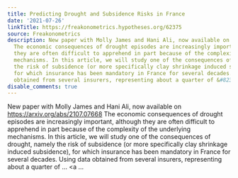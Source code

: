```yaml
---
title: Predicting Drought and Subsidence Risks in France
date: '2021-07-26'
linkTitle: https://freakonometrics.hypotheses.org/62375
source: Freakonometrics
description: New paper with Molly James and Hani Ali, now available on https://arxiv.org/abs/2107.07668
  The economic consequences of drought episodes are increasingly important, although
  they are often difficult to apprehend in part because of the complexity of the underlying
  mechanisms. In this article, we will study one of the consequences of drought, namely
  the risk of subsidence (or more specifically clay shrinkage induced subsidence),
  for which insurance has been mandatory in France for several decades. Using data
  obtained from several insurers, representing about a quarter of &#8230; <a ...
disable_comments: true
---
```

New paper with Molly James and Hani Ali, now available on https://arxiv.org/abs/2107.07668 The economic consequences of drought episodes are increasingly important, although they are often difficult to apprehend in part because of the complexity of the underlying mechanisms. In this article, we will study one of the consequences of drought, namely the risk of subsidence (or more specifically clay shrinkage induced subsidence), for which insurance has been mandatory in France for several decades. Using data obtained from several insurers, representing about a quarter of &#8230; <a ...
